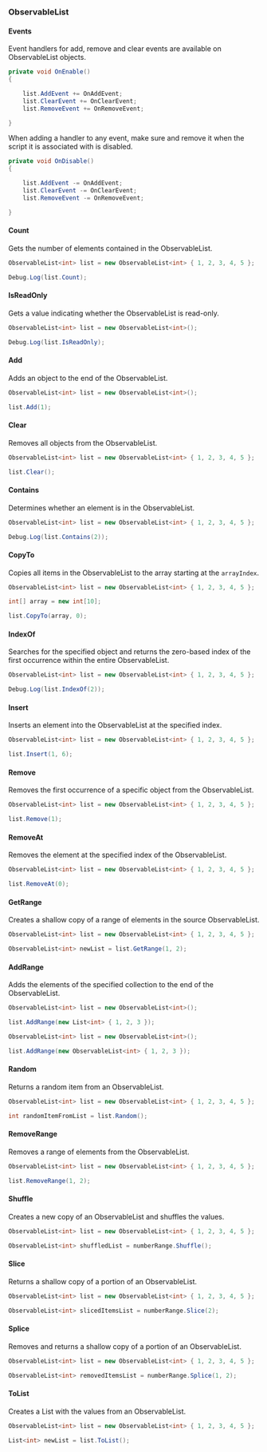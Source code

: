 ### ObservableList

#### Events

Event handlers for add, remove and clear events are available on ObservableList objects.

```csharp
private void OnEnable()
{

    list.AddEvent += OnAddEvent;
    list.ClearEvent += OnClearEvent;
    list.RemoveEvent += OnRemoveEvent;

}
```

When adding a handler to any event, make sure and remove it when the script it is associated with is disabled.

```csharp
private void OnDisable()
{

    list.AddEvent -= OnAddEvent;
    list.ClearEvent -= OnClearEvent;
    list.RemoveEvent -= OnRemoveEvent;

}
```

#### Count

Gets the number of elements contained in the ObservableList.

```csharp
ObservableList<int> list = new ObservableList<int> { 1, 2, 3, 4, 5 };

Debug.Log(list.Count);
```

#### IsReadOnly

Gets a value indicating whether the ObservableList is read-only.

```csharp
ObservableList<int> list = new ObservableList<int>();

Debug.Log(list.IsReadOnly);
```

#### Add

Adds an object to the end of the ObservableList.

```csharp
ObservableList<int> list = new ObservableList<int>();

list.Add(1);
```

#### Clear

Removes all objects from the ObservableList.

```csharp
ObservableList<int> list = new ObservableList<int> { 1, 2, 3, 4, 5 };

list.Clear();
```

#### Contains

Determines whether an element is in the ObservableList.

```csharp
ObservableList<int> list = new ObservableList<int> { 1, 2, 3, 4, 5 };

Debug.Log(list.Contains(2));
```

#### CopyTo

Copies all items in the ObservableList to the array starting at the `arrayIndex`.

```csharp
ObservableList<int> list = new ObservableList<int> { 1, 2, 3, 4, 5 };

int[] array = new int[10];

list.CopyTo(array, 0);
```

#### IndexOf

Searches for the specified object and returns the zero-based index of the first occurrence within the entire ObservableList.

```csharp
ObservableList<int> list = new ObservableList<int> { 1, 2, 3, 4, 5 };

Debug.Log(list.IndexOf(2));
```

#### Insert

Inserts an element into the ObservableList at the specified index.

```csharp
ObservableList<int> list = new ObservableList<int> { 1, 2, 3, 4, 5 };

list.Insert(1, 6);
```

#### Remove

Removes the first occurrence of a specific object from the ObservableList.

```csharp
ObservableList<int> list = new ObservableList<int> { 1, 2, 3, 4, 5 };

list.Remove(1);
```

#### RemoveAt

Removes the element at the specified index of the ObservableList.

```csharp
ObservableList<int> list = new ObservableList<int> { 1, 2, 3, 4, 5 };

list.RemoveAt(0);
```

#### GetRange

Creates a shallow copy of a range of elements in the source ObservableList.

```csharp
ObservableList<int> list = new ObservableList<int> { 1, 2, 3, 4, 5 };

ObservableList<int> newList = list.GetRange(1, 2);
```

#### AddRange

Adds the elements of the specified collection to the end of the ObservableList.

```csharp
ObservableList<int> list = new ObservableList<int>();

list.AddRange(new List<int> { 1, 2, 3 });
```

```csharp
ObservableList<int> list = new ObservableList<int>();

list.AddRange(new ObservableList<int> { 1, 2, 3 });
```

#### Random

Returns a random item from an ObservableList.

```csharp
ObservableList<int> list = new ObservableList<int> { 1, 2, 3, 4, 5 };

int randomItemFromList = list.Random();
```

#### RemoveRange

Removes a range of elements from the ObservableList.

```csharp
ObservableList<int> list = new ObservableList<int> { 1, 2, 3, 4, 5 };

list.RemoveRange(1, 2);
```

#### Shuffle

Creates a new copy of an ObservableList and shuffles the values.

```csharp
ObservableList<int> list = new ObservableList<int> { 1, 2, 3, 4, 5 };

ObservableList<int> shuffledList = numberRange.Shuffle();
```

#### Slice

Returns a shallow copy of a portion of an ObservableList.

```csharp
ObservableList<int> list = new ObservableList<int> { 1, 2, 3, 4, 5 };

ObservableList<int> slicedItemsList = numberRange.Slice(2);
```

#### Splice

Removes and returns a shallow copy of a portion of an ObservableList.

```csharp
ObservableList<int> list = new ObservableList<int> { 1, 2, 3, 4, 5 };

ObservableList<int> removedItemsList = numberRange.Splice(1, 2);
```

#### ToList

Creates a List with the values from an ObservableList.

```csharp
ObservableList<int> list = new ObservableList<int> { 1, 2, 3, 4, 5 };

List<int> newList = list.ToList();
```
